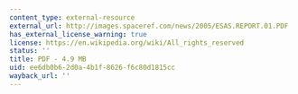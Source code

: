 ```yaml
---
content_type: external-resource
external_url: http://images.spaceref.com/news/2005/ESAS.REPORT.01.PDF
has_external_license_warning: true
license: https://en.wikipedia.org/wiki/All_rights_reserved
status: ''
title: PDF - 4.9 MB
uid: ee6db0b6-2d0a-4b1f-8626-f6c80d1815cc
wayback_url: ''
---
```

